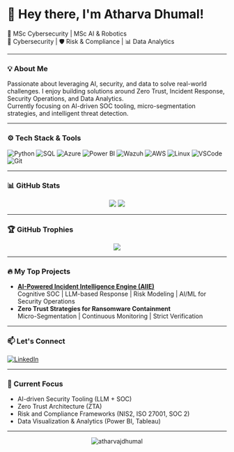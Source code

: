# 👋 Hey there, I'm Atharva Dhumal!

🚀 MSc Cybersecurity | MSc AI & Robotics  
🔐 Cybersecurity | 🛡️ Risk & Compliance | 📊 Data Analytics  

---

### 💡 About Me
Passionate about leveraging AI, security, and data to solve real-world challenges. I enjoy building solutions around Zero Trust, Incident Response, Security Operations, and Data Analytics.  
Currently focusing on AI-driven SOC tooling, micro-segmentation strategies, and intelligent threat detection.

---

### ⚙️ Tech Stack & Tools
![Python](https://img.shields.io/badge/-Python-333?style=flat&logo=python)
![SQL](https://img.shields.io/badge/-SQL-333?style=flat&logo=postgresql)
![Azure](https://img.shields.io/badge/-Azure-333?style=flat&logo=microsoft-azure)
![Power BI](https://img.shields.io/badge/-PowerBI-333?style=flat&logo=power-bi)
![Wazuh](https://img.shields.io/badge/-Wazuh-333?style=flat&logo=wazuh)
![AWS](https://img.shields.io/badge/-AWS-333?style=flat&logo=amazon-aws)
![Linux](https://img.shields.io/badge/-Linux-333?style=flat&logo=linux)
![VSCode](https://img.shields.io/badge/-VSCode-333?style=flat&logo=visual-studio-code)
![Git](https://img.shields.io/badge/-Git-333?style=flat&logo=git)

---

### 📊 GitHub Stats
<p align="center">
  <img src="https://github-readme-stats.vercel.app/api?username=atharvajdhumal&show_icons=true&theme=tokyonight&hide_title=true" />
  <img src="https://github-readme-streak-stats.herokuapp.com/?user=atharvajdhumal&theme=tokyonight" />
</p>

---

### 🏆 GitHub Trophies
<p align="center">
  <img src="https://github-profile-trophy.vercel.app/?username=atharvajdhumal&theme=darkhub&no-frame=true&column=4" />
</p>

---

### 🔥 My Top Projects
- **[AI-Powered Incident Intelligence Engine (AIIE)](https://github.com/atharvajdhumal)**  
  Cognitive SOC | LLM-based Response | Risk Modeling | AI/ML for Security Operations  
- **Zero Trust Strategies for Ransomware Containment**  
  Micro-Segmentation | Continuous Monitoring | Strict Verification  

---

### 📫 Let's Connect
[![LinkedIn](https://img.shields.io/badge/-LinkedIn-0077B5?style=flat&logo=linkedin)](https://www.linkedin.com/in/atharvadhumal/)

---

### 🚀 Current Focus
- AI-driven Security Tooling (LLM + SOC)
- Zero Trust Architecture (ZTA)
- Risk and Compliance Frameworks (NIS2, ISO 27001, SOC 2)
- Data Visualization & Analytics (Power BI, Tableau)

---

<p align="center">
    <img src="https://komarev.com/ghpvc/?username=atharvajdhumal&label=Profile%20views&color=0e75b6&style=flat" alt="atharvajdhumal" />
</p>
